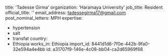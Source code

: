 title: 'Tadesse Girma'
organization: 'Haramaya University'
job_title: Resident
official_title: ''
email_address: tadessegirma17@gmail.com
post_nominal_letters: MPH
expertise:
  - hypertension
  - salt
  - transfat
country:
  - Ethiopia
works_in: Ethiopia
import_id: 8441d1d6-7f0e-442b-9fa0-32e594a4e4bb
id: a31707f9-146e-4c08-bb04-ca2d65969f68
